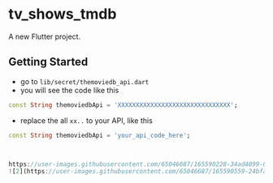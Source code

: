 # tv_shows_tmdb

A new Flutter project.

## Getting Started

- go to `lib/secret/themoviedb_api.dart`
- you will see the code like this

```dart
const String themoviedbApi = 'XXXXXXXXXXXXXXXXXXXXXXXXXXXXXXX';
```
- replace the all `xx..` to your API, like this

```dart
const String themoviedbApi = 'your_api_code_here';



https://user-images.githubusercontent.com/65046687/165590228-34ad4099-0321-4a6b-acd3-7ea0707bb520.mp4
![2](https://user-images.githubusercontent.com/65046687/165590559-24bfa27f-51d8-4d33-b6f1-27af33d40811.png)





